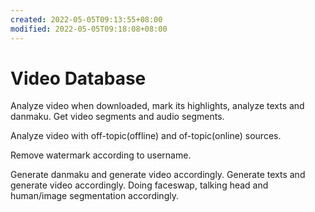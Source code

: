 ```yaml
---
created: 2022-05-05T09:13:55+08:00
modified: 2022-05-05T09:18:08+08:00
---
```


# Video Database

Analyze video when downloaded, mark its highlights, analyze texts and danmaku. Get video segments and audio segments.

Analyze video with off-topic(offline) and of-topic(online) sources.

Remove watermark according to username.

Generate danmaku and generate video accordingly. Generate texts and generate video accordingly. Doing faceswap, talking head and human/image segmentation accordingly.
